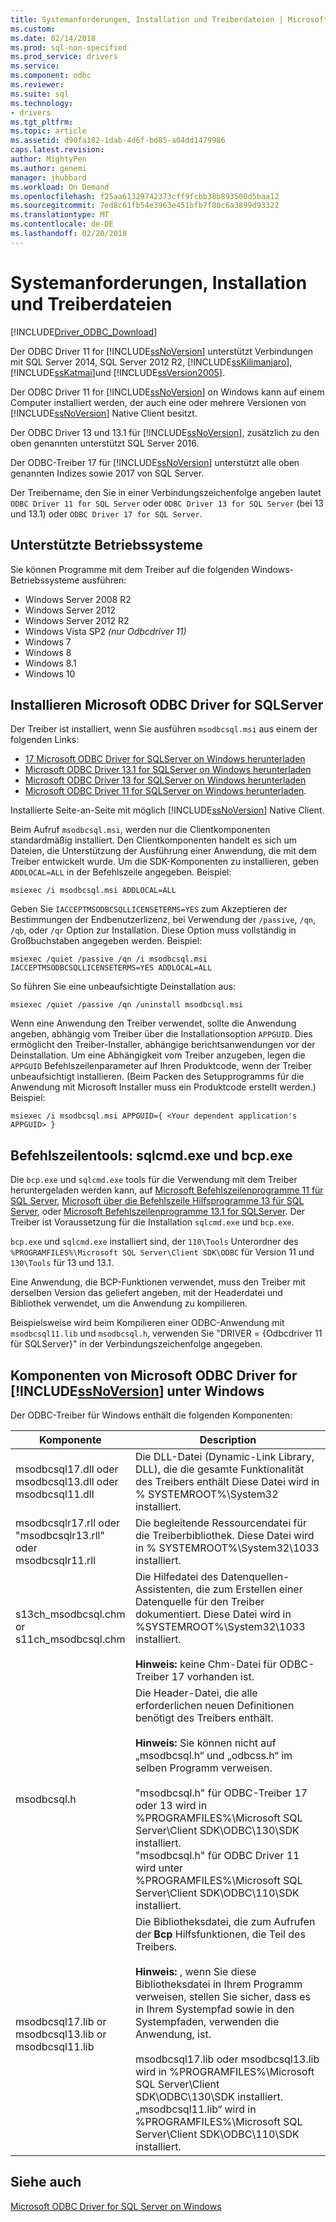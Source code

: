 ```yaml
---
title: Systemanforderungen, Installation und Treiberdateien | Microsoft Docs
ms.custom: 
ms.date: 02/14/2018
ms.prod: sql-non-specified
ms.prod_service: drivers
ms.service: 
ms.component: odbc
ms.reviewer: 
ms.suite: sql
ms.technology:
- drivers
ms.tgt_pltfrm: 
ms.topic: article
ms.assetid: d90fa182-1dab-4d6f-bd85-a04dd1479986
caps.latest.revision: 
author: MightyPen
ms.author: genemi
manager: jhubbard
ms.workload: On Demand
ms.openlocfilehash: f25aa61329742373cff9fcbb38b893500d5baa12
ms.sourcegitcommit: 7ed8c61fb54e3963e451bfb7f80c6a3899d93322
ms.translationtype: MT
ms.contentlocale: de-DE
ms.lasthandoff: 02/20/2018
---
```

# <a name="system-requirements-installation-and-driver-files"></a>Systemanforderungen, Installation und Treiberdateien
[!INCLUDE[Driver_ODBC_Download](../../../includes/driver_odbc_download.md)]

Der ODBC Driver 11 for [!INCLUDE[ssNoVersion](../../../includes/ssnoversion_md.md)] unterstützt Verbindungen mit SQL Server 2014, SQL Server 2012 R2, [!INCLUDE[ssKilimanjaro](../../../includes/sskilimanjaro_md.md)], [!INCLUDE[ssKatmai](../../../includes/sskatmai_md.md)]und [!INCLUDE[ssVersion2005](../../../includes/ssversion2005_md.md)].  
  
Der ODBC Driver 11 for [!INCLUDE[ssNoVersion](../../../includes/ssnoversion_md.md)] on Windows kann auf einem Computer installiert werden, der auch eine oder mehrere Versionen von [!INCLUDE[ssNoVersion](../../../includes/ssnoversion_md.md)] Native Client besitzt.  
  
Der ODBC Driver 13 und 13.1 für [!INCLUDE[ssNoVersion](../../../includes/ssnoversion_md.md)], zusätzlich zu den oben genannten unterstützt SQL Server 2016. 

Der ODBC-Treiber 17 für [!INCLUDE[ssNoVersion](../../../includes/ssnoversion_md.md)] unterstützt alle oben genannten Indizes sowie 2017 von SQL Server.
  
Der Treibername, den Sie in einer Verbindungszeichenfolge angeben lautet `ODBC Driver 11 for SQL Server` oder `ODBC Driver 13 for SQL Server` (bei 13 und 13.1) oder `ODBC Driver 17 for SQL Server`.
  
## <a name="supported-operating-systems"></a>Unterstützte Betriebssysteme

Sie können Programme mit dem Treiber auf die folgenden Windows-Betriebssysteme ausführen:  

-   Windows Server 2008 R2 
-   Windows Server 2012
-   Windows Server 2012 R2    
-   Windows Vista SP2 *(nur Odbcdriver 11)*  
-   Windows 7  
-   Windows 8
-   Windows 8.1
-   Windows 10
  
## <a name="installing-microsoft-odbc-driver-for-sql-server"></a>Installieren Microsoft ODBC Driver for SQLServer

Der Treiber ist installiert, wenn Sie ausführen `msodbcsql.msi` aus einem der folgenden Links:

- [17 Microsoft ODBC Driver for SQLServer on Windows herunterladen](https://www.microsoft.com/download/details.aspx?id=56567)
- [Microsoft ODBC Driver 13.1 for SQLServer on Windows herunterladen](https://www.microsoft.com/download/details.aspx?id=53339)
- [Microsoft ODBC Driver 13 for SQLServer on Windows herunterladen](https://www.microsoft.com/download/details.aspx?id=50420)
- [Microsoft ODBC Driver 11 for SQLServer on Windows herunterladen](https://www.microsoft.com/download/details.aspx?id=36434). 

Installierte Seite-an-Seite mit möglich [!INCLUDE[ssNoVersion](../../../includes/ssnoversion_md.md)] Native Client.  

Beim Aufruf `msodbcsql.msi`, werden nur die Clientkomponenten standardmäßig installiert. Den Clientkomponenten handelt es sich um Dateien, die Unterstützung der Ausführung einer Anwendung, die mit dem Treiber entwickelt wurde. Um die SDK-Komponenten zu installieren, geben `ADDLOCAL=ALL` in der Befehlszeile angegeben. Beispiel:  
  
```  
msiexec /i msodbcsql.msi ADDLOCAL=ALL  
```  
  
 Geben Sie `IACCEPTMSODBCSQLLICENSETERMS=YES` zum Akzeptieren der Bestimmungen der Endbenutzerlizenz, bei Verwendung der `/passive`, `/qn`, `/qb`, oder `/qr` Option zur Installation. Diese Option muss vollständig in Großbuchstaben angegeben werden. Beispiel:  
  
```  
msiexec /quiet /passive /qn /i msodbcsql.msi IACCEPTMSODBCSQLLICENSETERMS=YES ADDLOCAL=ALL  
```  
  
 So führen Sie eine unbeaufsichtigte Deinstallation aus:  
  
```  
msiexec /quiet /passive /qn /uninstall msodbcsql.msi  
```  
  
Wenn eine Anwendung den Treiber verwendet, sollte die Anwendung angeben, abhängig vom Treiber über die Installationsoption `APPGUID`. Dies ermöglicht den Treiber-Installer, abhängige berichtsanwendungen vor der Deinstallation. Um eine Abhängigkeit vom Treiber anzugeben, legen die `APPGUID` Befehlszeilenparameter auf Ihren Produktcode, wenn der Treiber unbeaufsichtigt installieren. (Beim Packen des Setupprogramms für die Anwendung mit Microsoft Installer muss ein Produktcode erstellt werden.) Beispiel:  
  
```  
msiexec /i msodbcsql.msi APPGUID={ <Your dependent application's APPGUID> }  
```  

## <a name="command-line-tools-sqlcmdexe-and-bcpexe"></a>Befehlszeilentools: sqlcmd.exe und bcp.exe

Die `bcp.exe` und `sqlcmd.exe` tools für die Verwendung mit dem Treiber heruntergeladen werden kann, auf [Microsoft Befehlszeilenprogramme 11 für SQL Server](http://www.microsoft.com/download/details.aspx?id=36433), [Microsoft über die Befehlszeile Hilfsprogramme 13 für SQL Server](https://www.microsoft.com/download/details.aspx?id=52680), oder [Microsoft Befehlszeilenprogramme 13.1 for SQLServer](https://www.microsoft.com/download/details.aspx?id=53591). Der Treiber ist Voraussetzung für die Installation `sqlcmd.exe` und `bcp.exe`.
  
`bcp.exe` und `sqlcmd.exe` installiert sind, der `110\Tools` Unterordner des `%PROGRAMFILES%\Microsoft SQL Server\Client SDK\ODBC` für Version 11 und `130\Tools` für 13 und 13.1.

Eine Anwendung, die BCP-Funktionen verwendet, muss den Treiber mit derselben Version das geliefert angeben, mit der Headerdatei und Bibliothek verwendet, um die Anwendung zu kompilieren.  

Beispielsweise wird beim Kompilieren einer ODBC-Anwendung mit `msodbcsql11.lib` und `msodbcsql.h`, verwenden Sie "DRIVER = {Odbcdriver 11 für SQLServer}" in der Verbindungszeichenfolge angegeben.

## <a name="components-of-the-microsoft-odbc-driver-for-includessnoversionincludesssnoversionmdmd-on-windows"></a>Komponenten von Microsoft ODBC Driver for [!INCLUDE[ssNoVersion](../../../includes/ssnoversion_md.md)] unter Windows 
 Der ODBC-Treiber für Windows enthält die folgenden Komponenten:
 
|Komponente|Description|  
|---------------|-----------------|  
|msodbcsql17.dll oder <br> msodbcsql13.dll oder <br> msodbcsql11.dll|Die DLL-Datei (Dynamic-Link Library, DLL), die die gesamte Funktionalität des Treibers enthält Diese Datei wird in % SYSTEMROOT%\System32 installiert.|  
|msodbcsqlr17.rll oder <br> "msodbcsqlr13.rll" oder <br> msodbcsqlr11.rll|Die begleitende Ressourcendatei für die Treiberbibliothek. Diese Datei wird in % SYSTEMROOT%\System32\1033 installiert.| 
|s13ch_msodbcsql.chm or <br> s11ch_msodbcsql.chm |Die Hilfedatei des Datenquellen-Assistenten, die zum Erstellen einer Datenquelle für den Treiber dokumentiert. Diese Datei wird in %SYSTEMROOT%\System32\1033 installiert. <br /> <br /> **Hinweis:** keine Chm-Datei für ODBC-Treiber 17 vorhanden ist. |  
|msodbcsql.h|Die Header-Datei, die alle erforderlichen neuen Definitionen benötigt des Treibers enthält.<br /><br /> **Hinweis:**  Sie können nicht auf „msodbcsql.h“ und „odbcss.h“ im selben Programm verweisen.<br /><br /> "msodbcsql.h" für ODBC-Treiber 17 oder 13 wird in %PROGRAMFILES%\Microsoft SQL Server\Client SDK\ODBC\130\SDK installiert. <br /> "msodbcsql.h" für ODBC Driver 11 wird unter %PROGRAMFILES%\Microsoft SQL Server\Client SDK\ODBC\110\SDK installiert.| 
|msodbcsql17.lib or <br> msodbcsql13.lib or <br> msodbcsql11.lib|Die Bibliotheksdatei, die zum Aufrufen der **Bcp** Hilfsfunktionen, die Teil des Treibers.<br /><br /> **Hinweis:** , wenn Sie diese Bibliotheksdatei in Ihrem Programm verweisen, stellen Sie sicher, dass es in Ihrem Systempfad sowie in den Systempfaden, verwenden die Anwendung, ist.<br /><br /> msodbcsql17.lib oder msodbcsql13.lib wird in %PROGRAMFILES%\Microsoft SQL Server\Client SDK\ODBC\130\SDK installiert.<br /> „msodbcsql11.lib“ wird in %PROGRAMFILES%\Microsoft SQL Server\Client SDK\ODBC\110\SDK installiert.|

  
## <a name="see-also"></a>Siehe auch  
 [Microsoft ODBC Driver for SQL Server on Windows](../../../connect/odbc/windows/microsoft-odbc-driver-for-sql-server-on-windows.md)  
  
  
